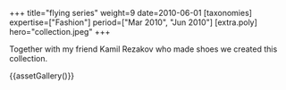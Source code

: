 +++
title="flying series"
weight=9
date=2010-06-01
[taxonomies]
expertise=["Fashion"]
period=["Mar 2010", "Jun 2010"]
[extra.poly]
hero="collection.jpeg"
+++

Together with my friend Kamil Rezakov who made shoes we created this collection.

{{assetGallery()}}